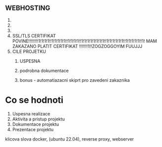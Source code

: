 ## WEBHOSTING 

1)
2)
3)
4) SSL/TLS CERTIFIKAT POVINE!!!!!!!!1!1!1!1!!1!1!1!1!1!!1!1!1!1!!1!1!1!1!1!1!1!1!!1!1!1!1!1!1!!1!1!1!1!1!!1! MAM ZAKAZANO PLATIT CERTIFIKAT !!!!!!!1!!ZOGZOGGOYIM FUUJJJ
5) CILE PROJETKU
	1) USPESNA
	
	3) podrobna dokumentace
	4) bonus - automatiazacni skiprt pro zavedeni zakaznika

# Co se hodnoti 

1) Uspesna realizace
2) Aktivita a pristup projektu
3) Dokumentace projektu
4) Prezentace projektu

klicova slova
docker, (ubuntu 22.04), reverse proxy, webserver
